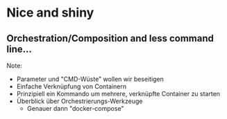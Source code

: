 # Nice and shiny
## Orchestration/Composition and less command line...

Note:
* Parameter und "CMD-Wüste" wollen wir beseitigen
* Einfache Verknüpfung von Containern
* Prinzipiell ein Kommando um mehrere, verknüpfte Container zu starten
* Überblick über Orchestrierungs-Werkzeuge
  *  Genauer dann "docker-compose" 